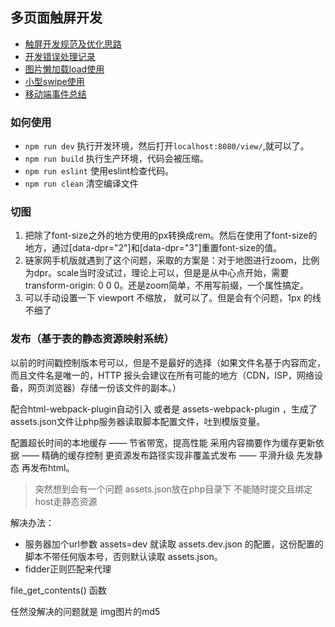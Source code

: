 ## 多页面触屏开发

* [触屏开发规范及优化思路](https://github.com/94dreamer/Note/tree/master/触屏开发规范及优化思路)
* [开发错误处理记录](./doc/Error.md)
* [图片懒加载load使用](./doc/lazyload.md)
* [小型swipe使用](./doc/swipe.md)
* [移动端事件总结](./doc/移动端事件.md)


### 如何使用

* `npm run dev` 执行开发环境，然后打开`localhost:8080/view/`,就可以了。
* `npm run build` 执行生产环境，代码会被压缩。
* `npm run eslint` 使用eslint检查代码。
* `npm run clean` 清空编译文件

### 切图

1. 把除了font-size之外的地方使用的px转换成rem。然后在使用了font-size的地方，通过[data-dpr="2"]和[data-dpr="3"]重置font-size的值。
2. 链家网手机版就遇到了这个问题，采取的方案是：对于地图进行zoom，比例为dpr。scale当时没试过，理论上可以，但是是从中心点开始，需要transform-origin: 0 0 0。还是zoom简单，不用写前缀，一个属性搞定。
3. 可以手动设置一下 viewport 不缩放， <meta name="viewport" content="width=device-width,initial-scale=1,maximum-scale=1,minimum-scale=1,user-scalable=no"> 就可以了。但是会有个问题，1px 的线不细了

### 发布（基于表的静态资源映射系统）

以前的时间戳控制版本号可以，但是不是最好的选择（如果文件名基于内容而定，而且文件名是唯一的，HTTP 报头会建议在所有可能的地方（CDN，ISP，网络设备，网页浏览器）存储一份该文件的副本。）

配合html-webpack-plugin自动引入 或者是 assets-webpack-plugin ，生成了 assets.json文件让php服务器读取脚本配置文件，吐到模版变量。

配置超长时间的本地缓存 —— 节省带宽，提高性能
采用内容摘要作为缓存更新依据 —— 精确的缓存控制
更资源发布路径实现非覆盖式发布 —— 平滑升级
先发静态 再发布html。


> 突然想到会有一个问题 assets.json放在php目录下 不能随时提交且绑定host走静态资源

解决办法：

* 服务器加个url参数 assets=dev 就读取 assets.dev.json 的配置，这份配置的脚本不带任何版本号，否则默认读取 assets.json。
* fidder正则匹配来代理

file_get_contents() 函数

任然没解决的问题就是 img图片的md5